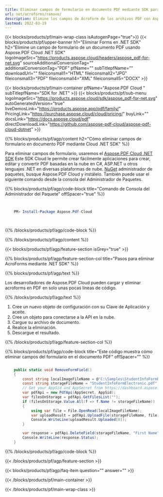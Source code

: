 ```yaml
---
title: Eliminar campos de formulario en documento PDF mediante SDK para Cloud .NET
url: net/acroforms/remove/
description: Elimine los campos de AcroForm de los archivos PDF con Aspose.PDF Cloud SDK para .NET. Dichos campos de AcroForm son sentimentales con el fin de limpiar las formas interactivas de manera programada.
lastmod: 2022-03-19
---
```


{{< blocks/products/pf/main-wrap-class isAutogenPage="true">}}
{{< blocks/products/pf/upper-banner h1="Eliminar Forms en .NET SDK" h2="Elimine un campo de formulario de un documento PDF usando Aspose.PDF Cloud .NET SDK" logoImageSrc="https://products.aspose.cloud/headers/aspose_pdf-for-net.svg" sourceAdditionalConversionTag="" additionalConversionTag="PDF" pfName="" subTitlepfName="" downloadUrl="" fileiconsmall1="HTML" fileiconsmall2="JPG" fileiconsmall3="PDF" fileiconsmall4="XML" fileiconsmall5="DOCX" >}}

{{< blocks/products/pf/main-container pfName="Aspose.PDF Cloud " subTitlepfName="SDK for .NET" >}}
{{< blocks/products/pf/sub-menu logoImageSrc="https://products.aspose.cloud/sdk/aspose_pdf-for-net.svg"
autoGeneratedVersion="true"
liveDemosLink="https://products.aspose.app/pdf/family/" PricingLink="https://purchase.aspose.cloud/cloud/pricing/" buyLink="" docsLink="https://docs.aspose.cloud/pdf"  directDownloadLink="https://github.com/aspose-pdf-cloud/aspose-pdf-cloud-dotnet" >}}

{{% blocks/products/pf/agp/content h2="Cómo eliminar campos de formulario en documento PDF mediante Cloud .NET SDK" %}}

Para eliminar campos de formulario, usaremos el
[Aspose.PDF Cloud .NET SDK](https://products.aspose.cloud/pdf/net/)
Este SDK Cloud le permite crear fácilmente aplicaciones para crear, editar y convertir PDF basadas en la nube en C#, ASP.NET u otros lenguajes .NET en diversas plataformas de nube.
[NuGet](https://www.nuget.org/packages/Aspose.Pdf-Cloud)
administrador de paquetes, busque
Aspose.PDF Cloud
y instálelo. También puede usar el siguiente comando desde la consola del Administrador de Paquetes.

{{% blocks/products/pf/agp/code-block title="Comando de Consola del Administrador del Paquete" offSpacer="true" %}}

```powershell

     
    PM> Install-Package Aspose.Pdf-Cloud
     
     

```

{{% /blocks/products/pf/agp/code-block %}}

{{% /blocks/products/pf/agp/content %}}

{{< blocks/products/pf/agp/feature-section isGrey="true" >}}

{{% blocks/products/pf/agp/feature-section-col title="Pasos para eliminar AcroForms mediante .NET SDK" %}}

{{% blocks/products/pf/agp/text %}}

Los desarrolladores de Aspose.PDF Cloud pueden cargar y eliminar acroforms en PDF en solo unas pocas líneas de código.

{{% /blocks/products/pf/agp/text %}}

1. Cree un nuevo objeto de configuración con su Clave de Aplicación y aceite.
2. Cree un objeto para conectarse a la API en la nube.
3. Cargue su archivo de documento.
4. Realice la eliminación.
5. Descargue el resultado.

{{% /blocks/products/pf/agp/feature-section-col %}}



{{% blocks/products/pf/agp/code-block title="Este código muestra cómo eliminar campos del formulario en el documento PDF" offSpacer="" %}}

```cs

    public static void RemoveFormField()
    {
        const string localImageFileName = @"C:\Samples\StudentInfoFormElectronic.pdf";
        const string storageFileName = "StudentInfoFormElectronic.pdf";
        // Get your AppSid and AppSecret from https://dashboard.aspose.cloud (free registration required).            
        var pdfApi = new PdfApi(AppSecret, AppSid);
        var filesOnStorage = pdfApi.GetFilesList("");
        if (filesOnStorage.Value.All(f => f.Name != storageFileName))
        {
            using var file = File.OpenRead(localImageFileName);
            var uploadResult = pdfApi.UploadFile(storageFileName, file);
            Console.WriteLine(uploadResult.Uploaded[0]);
        }

        var response = pdfApi.DeleteField(storageFileName, "First Name");
        Console.WriteLine(response.Status);
    }
```

{{% /blocks/products/pf/agp/code-block %}}

{{< /blocks/products/pf/agp/feature-section >}}

{{< blocks/products/pf/agp/faq-item question="" answer="" >}}

{{< /blocks/products/pf/main-container >}}

{{< /blocks/products/pf/main-wrap-class >}}

